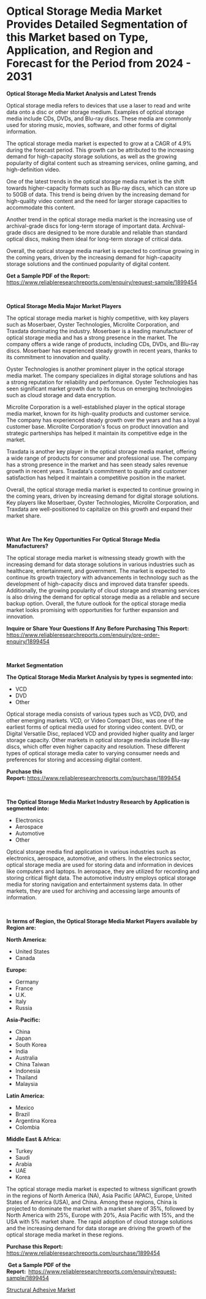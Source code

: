 <p><h1>Optical Storage Media Market Provides Detailed Segmentation of this Market based on Type, Application, and Region and Forecast for the Period from 2024 - 2031</h1></p><p><strong>Optical Storage Media Market Analysis and Latest Trends</strong></p>
<p><p>Optical storage media refers to devices that use a laser to read and write data onto a disc or other storage medium. Examples of optical storage media include CDs, DVDs, and Blu-ray discs. These media are commonly used for storing music, movies, software, and other forms of digital information.</p><p>The optical storage media market is expected to grow at a CAGR of 4.9% during the forecast period. This growth can be attributed to the increasing demand for high-capacity storage solutions, as well as the growing popularity of digital content such as streaming services, online gaming, and high-definition video.</p><p>One of the latest trends in the optical storage media market is the shift towards higher-capacity formats such as Blu-ray discs, which can store up to 50GB of data. This trend is being driven by the increasing demand for high-quality video content and the need for larger storage capacities to accommodate this content.</p><p>Another trend in the optical storage media market is the increasing use of archival-grade discs for long-term storage of important data. Archival-grade discs are designed to be more durable and reliable than standard optical discs, making them ideal for long-term storage of critical data.</p><p>Overall, the optical storage media market is expected to continue growing in the coming years, driven by the increasing demand for high-capacity storage solutions and the continued popularity of digital content.</p></p>
<p><strong>Get a Sample PDF of the Report:&nbsp;</strong> <a href="https://www.reliableresearchreports.com/enquiry/request-sample/1899454">https://www.reliableresearchreports.com/enquiry/request-sample/1899454</a></p>
<p>&nbsp;</p>
<p><strong>Optical Storage Media Major Market Players</strong></p>
<p><p>The optical storage media market is highly competitive, with key players such as Moserbaer, Oyster Technologies, Microlite Corporation, and Traxdata dominating the industry. Moserbaer is a leading manufacturer of optical storage media and has a strong presence in the market. The company offers a wide range of products, including CDs, DVDs, and Blu-ray discs. Moserbaer has experienced steady growth in recent years, thanks to its commitment to innovation and quality.</p><p>Oyster Technologies is another prominent player in the optical storage media market. The company specializes in digital storage solutions and has a strong reputation for reliability and performance. Oyster Technologies has seen significant market growth due to its focus on emerging technologies such as cloud storage and data encryption.</p><p>Microlite Corporation is a well-established player in the optical storage media market, known for its high-quality products and customer service. The company has experienced steady growth over the years and has a loyal customer base. Microlite Corporation's focus on product innovation and strategic partnerships has helped it maintain its competitive edge in the market.</p><p>Traxdata is another key player in the optical storage media market, offering a wide range of products for consumer and professional use. The company has a strong presence in the market and has seen steady sales revenue growth in recent years. Traxdata's commitment to quality and customer satisfaction has helped it maintain a competitive position in the market.</p><p>Overall, the optical storage media market is expected to continue growing in the coming years, driven by increasing demand for digital storage solutions. Key players like Moserbaer, Oyster Technologies, Microlite Corporation, and Traxdata are well-positioned to capitalize on this growth and expand their market share.</p></p>
<p>&nbsp;</p>
<p><strong>What Are The Key Opportunities For Optical Storage Media Manufacturers?</strong></p>
<p><p>The optical storage media market is witnessing steady growth with the increasing demand for data storage solutions in various industries such as healthcare, entertainment, and government. The market is expected to continue its growth trajectory with advancements in technology such as the development of high-capacity discs and improved data transfer speeds. Additionally, the growing popularity of cloud storage and streaming services is also driving the demand for optical storage media as a reliable and secure backup option. Overall, the future outlook for the optical storage media market looks promising with opportunities for further expansion and innovation.</p></p>
<p><strong>Inquire or Share Your Questions If Any Before Purchasing This Report:</strong> <a href="https://www.reliableresearchreports.com/enquiry/pre-order-enquiry/1899454">https://www.reliableresearchreports.com/enquiry/pre-order-enquiry/1899454</a></p>
<p>&nbsp;</p>
<p><strong>Market Segmentation</strong></p>
<p><strong>The Optical Storage Media Market Analysis by types is segmented into:</strong></p>
<p><ul><li>VCD</li><li>DVD</li><li>Other</li></ul></p>
<p><p>Optical storage media consists of various types such as VCD, DVD, and other emerging markets. VCD, or Video Compact Disc, was one of the earliest forms of optical media used for storing video content. DVD, or Digital Versatile Disc, replaced VCD and provided higher quality and larger storage capacity. Other markets in optical storage media include Blu-ray discs, which offer even higher capacity and resolution. These different types of optical storage media cater to varying consumer needs and preferences for storing and accessing digital content.</p></p>
<p><strong>Purchase this Report:&nbsp;</strong><a href="https://www.reliableresearchreports.com/purchase/1899454">https://www.reliableresearchreports.com/purchase/1899454</a></p>
<p>&nbsp;</p>
<p><strong>The Optical Storage Media Market Industry Research by Application is segmented into:</strong></p>
<p><ul><li>Electronics</li><li>Aerospace</li><li>Automotive</li><li>Other</li></ul></p>
<p><p>Optical storage media find application in various industries such as electronics, aerospace, automotive, and others. In the electronics sector, optical storage media are used for storing data and information in devices like computers and laptops. In aerospace, they are utilized for recording and storing critical flight data. The automotive industry employs optical storage media for storing navigation and entertainment systems data. In other markets, they are used for archiving and accessing large amounts of information.</p></p>
<p>&nbsp;</p>
<p><strong>In terms of Region, the Optical Storage Media Market Players available by Region are:</strong></p>
<p>
    <p> <strong> North America: </strong>
        <ul>
            <li>United States</li>
            <li>Canada</li>
        </ul>
        </p> 
    <p> <strong> Europe: </strong>
        <ul>
            <li>Germany</li>
            <li>France</li>
            <li>U.K.</li>
            <li>Italy</li>
            <li>Russia</li>
        </ul>
        </p> 
    <p> <strong> Asia-Pacific: </strong>
        <ul>
            <li>China</li>
            <li>Japan</li>
            <li>South Korea</li>
            <li>India</li>
            <li>Australia</li>
            <li>China Taiwan</li>
            <li>Indonesia</li>
            <li>Thailand</li>
            <li>Malaysia</li>
        </ul>
        </p> 
    <p> <strong> Latin America: </strong>
        <ul>
            <li>Mexico</li>
            <li>Brazil</li>
            <li>Argentina Korea</li>
            <li>Colombia</li>
        </ul>
        </p> 
    <p> <strong> Middle East & Africa: </strong>
        <ul>
            <li>Turkey</li>
            <li>Saudi</li>
            <li>Arabia</li>
            <li>UAE</li>
            <li>Korea</li>
        </ul>
    </p>
    </p>
<p><p>The optical storage media market is expected to witness significant growth in the regions of North America (NA), Asia Pacific (APAC), Europe, United States of America (USA), and China. Among these regions, China is projected to dominate the market with a market share of 35%, followed by North America with 25%, Europe with 20%, Asia Pacific with 15%, and the USA with 5% market share. The rapid adoption of cloud storage solutions and the increasing demand for data storage are driving the growth of the optical storage media market in these regions.</p></p>
<p><strong>Purchase this Report: </strong><a href="https://www.reliableresearchreports.com/purchase/1899454">https://www.reliableresearchreports.com/purchase/1899454</a></p>
<p>&nbsp;<strong>Get a Sample PDF of the Report:&nbsp;&nbsp;</strong><a href="https://www.reliableresearchreports.com/enquiry/request-sample/1899454">https://www.reliableresearchreports.com/enquiry/request-sample/1899454</a></p>
<p><strong></strong></p>
<p><p><a href="https://gamy-alyssum-396.notion.site/Structural-Adhesive-Market-Size-Share-Trends-Analysis-Report-By-Application-Regional-Outlook-Co-1ac2e908d05a4c24b1beddede2a44fb4">Structural Adhesive Market</a></p></p>